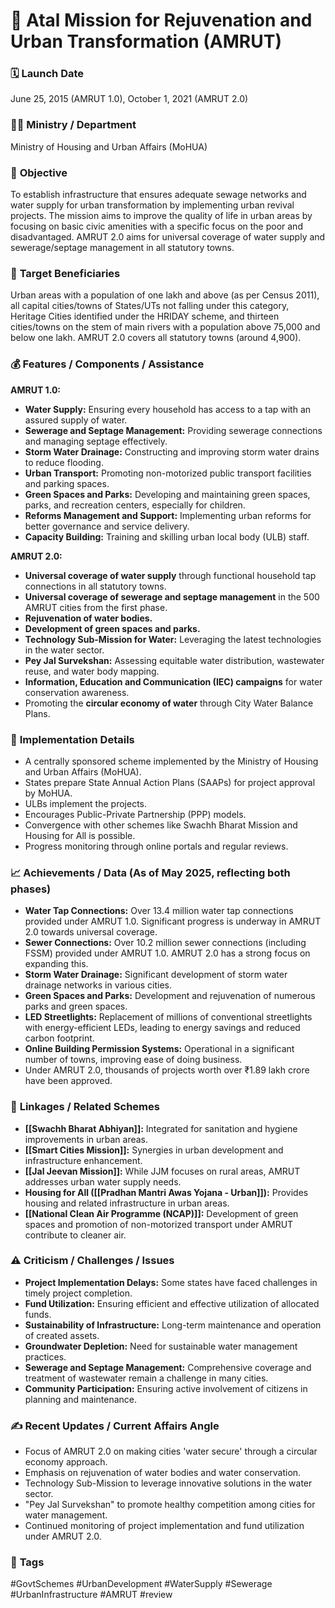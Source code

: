 # 📌 Atal Mission for Rejuvenation and Urban Transformation (AMRUT)

### 🗓️ **Launch Date**
June 25, 2015 (AMRUT 1.0), October 1, 2021 (AMRUT 2.0)

### 🧑‍🏫 **Ministry / Department**
Ministry of Housing and Urban Affairs (MoHUA)

### 🎯 **Objective**
To establish infrastructure that ensures adequate sewage networks and water supply for urban transformation by implementing urban revival projects. The mission aims to improve the quality of life in urban areas by focusing on basic civic amenities with a specific focus on the poor and disadvantaged. AMRUT 2.0 aims for universal coverage of water supply and sewerage/septage management in all statutory towns.

### 👥 **Target Beneficiaries**
Urban areas with a population of one lakh and above (as per Census 2011), all capital cities/towns of States/UTs not falling under this category, Heritage Cities identified under the HRIDAY scheme, and thirteen cities/towns on the stem of main rivers with a population above 75,000 and below one lakh. AMRUT 2.0 covers all statutory towns (around 4,900).

### 💰 **Features / Components / Assistance**
**AMRUT 1.0:**
- **Water Supply:** Ensuring every household has access to a tap with an assured supply of water.
- **Sewerage and Septage Management:** Providing sewerage connections and managing septage effectively.
- **Storm Water Drainage:** Constructing and improving storm water drains to reduce flooding.
- **Urban Transport:** Promoting non-motorized public transport facilities and parking spaces.
- **Green Spaces and Parks:** Developing and maintaining green spaces, parks, and recreation centers, especially for children.
- **Reforms Management and Support:** Implementing urban reforms for better governance and service delivery.
- **Capacity Building:** Training and skilling urban local body (ULB) staff.

**AMRUT 2.0:**
- **Universal coverage of water supply** through functional household tap connections in all statutory towns.
- **Universal coverage of sewerage and septage management** in the 500 AMRUT cities from the first phase.
- **Rejuvenation of water bodies.**
- **Development of green spaces and parks.**
- **Technology Sub-Mission for Water:** Leveraging the latest technologies in the water sector.
- **Pey Jal Survekshan:** Assessing equitable water distribution, wastewater reuse, and water body mapping.
- **Information, Education and Communication (IEC) campaigns** for water conservation awareness.
- Promoting the **circular economy of water** through City Water Balance Plans.

### 📍 **Implementation Details**
- A centrally sponsored scheme implemented by the Ministry of Housing and Urban Affairs (MoHUA).
- States prepare State Annual Action Plans (SAAPs) for project approval by MoHUA.
- ULBs implement the projects.
- Encourages Public-Private Partnership (PPP) models.
- Convergence with other schemes like Swachh Bharat Mission and Housing for All is possible.
- Progress monitoring through online portals and regular reviews.

### 📈 **Achievements / Data** (As of May 2025, reflecting both phases)
- **Water Tap Connections:** Over 13.4 million water tap connections provided under AMRUT 1.0. Significant progress is underway in AMRUT 2.0 towards universal coverage.
- **Sewer Connections:** Over 10.2 million sewer connections (including FSSM) provided under AMRUT 1.0. AMRUT 2.0 has a strong focus on expanding this.
- **Storm Water Drainage:** Significant development of storm water drainage networks in various cities.
- **Green Spaces and Parks:** Development and rejuvenation of numerous parks and green spaces.
- **LED Streetlights:** Replacement of millions of conventional streetlights with energy-efficient LEDs, leading to energy savings and reduced carbon footprint.
- **Online Building Permission Systems:** Operational in a significant number of towns, improving ease of doing business.
- Under AMRUT 2.0, thousands of projects worth over ₹1.89 lakh crore have been approved.

### 🧩 **Linkages / Related Schemes**
- **[[Swachh Bharat Abhiyan]]:** Integrated for sanitation and hygiene improvements in urban areas.
- **[[Smart Cities Mission]]:** Synergies in urban development and infrastructure enhancement.
- **[[Jal Jeevan Mission]]:** While JJM focuses on rural areas, AMRUT addresses urban water supply needs.
- **Housing for All ([[Pradhan Mantri Awas Yojana - Urban]]):** Provides housing and related infrastructure in urban areas.
- **[[National Clean Air Programme (NCAP)]]:** Development of green spaces and promotion of non-motorized transport under AMRUT contribute to cleaner air.

### ⚠️ **Criticism / Challenges / Issues**
- **Project Implementation Delays:** Some states have faced challenges in timely project completion.
- **Fund Utilization:** Ensuring efficient and effective utilization of allocated funds.
- **Sustainability of Infrastructure:** Long-term maintenance and operation of created assets.
- **Groundwater Depletion:** Need for sustainable water management practices.
- **Sewerage and Septage Management:** Comprehensive coverage and treatment of wastewater remain a challenge in many cities.
- **Community Participation:** Ensuring active involvement of citizens in planning and maintenance.

### ✍️ **Recent Updates / Current Affairs Angle**
- Focus of AMRUT 2.0 on making cities 'water secure' through a circular economy approach.
- Emphasis on rejuvenation of water bodies and water conservation.
- Technology Sub-Mission to leverage innovative solutions in the water sector.
- "Pey Jal Survekshan" to promote healthy competition among cities for water management.
- Continued monitoring of project implementation and fund utilization under AMRUT 2.0.

### 🔗 **Tags**
#GovtSchemes #UrbanDevelopment #WaterSupply #Sewerage #UrbanInfrastructure #AMRUT
#review